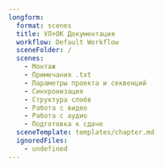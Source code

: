 ```yaml
---
longform:
  format: scenes
  title: УЛ+ОК Документация
  workflow: Default Workflow
  sceneFolder: /
  scenes:
    - Монтаж
    - Примечания .txt
    - Параметры проекта и секвенций
    - Синхронизация
    - Структура слоёв
    - Работа с видео
    - Работа с аудио
    - Подготовка к сдаче
  sceneTemplate: templates/chapter.md
  ignoredFiles:
    - undefined
---
```

